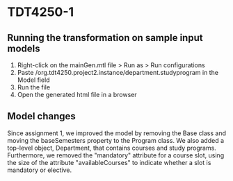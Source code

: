 # TDT4250-1

## Running the transformation on sample input models
1. Right-click on the mainGen.mtl file > Run as > Run configurations
2. Paste /org.tdt4250.project2.instance/department.studyprogram in the Model field
3. Run the file
4. Open the generated html file in a browser

## Model changes
Since assignment 1, we improved the model by removing the Base class and moving the baseSemesters property to the Program class. We also added a top-level object, Department, that contains courses and study programs. Furthermore, we removed the "mandatory" attribute for a course slot, using the size of the attribute "availableCourses" to indicate whether a slot is mandatory or elective.
